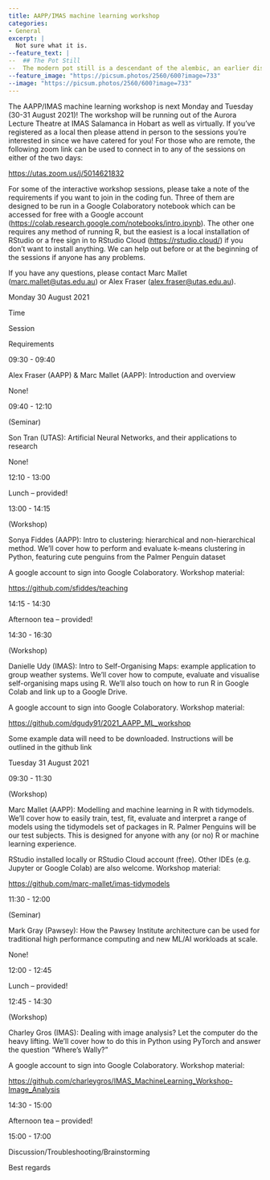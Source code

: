 ```yaml
---
title: AAPP/IMAS machine learning workshop
categories:
- General
excerpt: |
  Not sure what it is.
--feature_text: |
--  ## The Pot Still
--  The modern pot still is a descendant of the alembic, an earlier distillation device
--feature_image: "https://picsum.photos/2560/600?image=733"
--image: "https://picsum.photos/2560/600?image=733"
---
```


The AAPP/IMAS machine learning workshop is next Monday and Tuesday (30-31 August 2021)! The workshop will be running out of the Aurora Lecture Theatre at IMAS Salamanca in Hobart as well as virtually. If you’ve registered as a local then please attend in person to the sessions you’re interested in since we have catered for you! For those who are remote, the following zoom link can be used to connect in to any of the sessions on either of the two days:

https://utas.zoom.us/j/5014621832

 For some of the interactive workshop sessions, please take a note of the requirements if you want to join in the coding fun. Three of them are designed to be run in a Google Colaboratory notebook which can be accessed for free with a Google account (https://colab.research.google.com/notebooks/intro.ipynb). The other one requires any method of running R, but the easiest is a local installation of RStudio or a free sign in to RStudio Cloud (https://rstudio.cloud/) if you don’t want to install anything. We can help out before or at the beginning of the sessions if anyone has any problems.

 

If you have any questions, please contact Marc Mallet (marc.mallet@utas.edu.au) or Alex Fraser (alex.fraser@utas.edu.au).

 

Monday 30 August 2021

Time

Session

Requirements

09:30 - 09:40

Alex Fraser (AAPP) & Marc Mallet (AAPP): Introduction and overview

None!

09:40 - 12:10

(Seminar)

Son Tran (UTAS): Artificial Neural Networks, and their applications to research

None!

12:10 - 13:00

Lunch – provided!

13:00 - 14:15

(Workshop)

Sonya Fiddes (AAPP): Intro to clustering: hierarchical and non-hierarchical method. We’ll cover how to perform and evaluate k-means clustering in Python, featuring cute penguins from the Palmer Penguin dataset

A google account to sign into Google Colaboratory. Workshop material:

https://github.com/sfiddes/teaching

14:15 - 14:30

Afternoon tea – provided!

14:30 - 16:30

(Workshop)

Danielle Udy (IMAS): Intro to Self-Organising Maps: example application to group weather systems. We’ll cover how to compute, evaluate and visualise self-organising maps using R. We’ll also touch on how to run R in Google Colab and link up to a Google Drive.

A google account to sign into Google Colaboratory. Workshop material:

https://github.com/dgudy91/2021_AAPP_ML_workshop

Some example data will need to be downloaded. Instructions will be outlined in the github link

Tuesday 31 August 2021

09:30 - 11:30

(Workshop)

Marc Mallet (AAPP): Modelling and machine learning in R with tidymodels. We’ll cover how to easily train, test, fit, evaluate and interpret a range of models using the tidymodels set of packages in R. Palmer Penguins will be our test subjects. This is designed for anyone with any (or no) R or machine learning experience.

RStudio installed locally or RStudio Cloud account (free). Other IDEs (e.g. Jupyter or Google Colab) are also welcome. Workshop material:

https://github.com/marc-mallet/imas-tidymodels

11:30 - 12:00

(Seminar)

Mark Gray (Pawsey): How the Pawsey Institute architecture can be used for traditional high performance computing and new ML/AI workloads at scale.

None!

12:00 - 12:45

Lunch – provided!

12:45 - 14:30

(Workshop)

Charley Gros (IMAS): Dealing with image analysis? Let the computer do the heavy lifting. We’ll cover how to do this in Python using PyTorch and answer the question “Where’s Wally?”

A google account to sign into Google Colaboratory. Workshop material:

https://github.com/charleygros/IMAS_MachineLearning_Workshop-Image_Analysis

14:30 - 15:00

Afternoon tea – provided!

15:00 - 17:00

Discussion/Troubleshooting/Brainstorming

 

Best regards